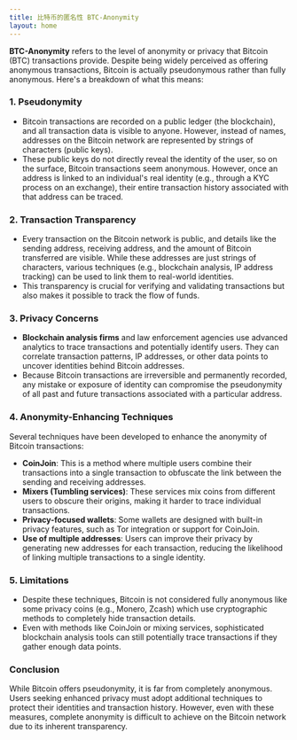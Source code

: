 ```yaml
---
title: 比特币的匿名性 BTC-Anonymity
layout: home
---
```

**BTC-Anonymity** refers to the level of anonymity or privacy that Bitcoin (BTC) transactions provide. Despite being widely perceived as offering anonymous transactions, Bitcoin is actually pseudonymous rather than fully anonymous. Here's a breakdown of what this means:

### 1. **Pseudonymity**
   - Bitcoin transactions are recorded on a public ledger (the blockchain), and all transaction data is visible to anyone. However, instead of names, addresses on the Bitcoin network are represented by strings of characters (public keys).
   - These public keys do not directly reveal the identity of the user, so on the surface, Bitcoin transactions seem anonymous. However, once an address is linked to an individual's real identity (e.g., through a KYC process on an exchange), their entire transaction history associated with that address can be traced.

### 2. **Transaction Transparency**
   - Every transaction on the Bitcoin network is public, and details like the sending address, receiving address, and the amount of Bitcoin transferred are visible. While these addresses are just strings of characters, various techniques (e.g., blockchain analysis, IP address tracking) can be used to link them to real-world identities.
   - This transparency is crucial for verifying and validating transactions but also makes it possible to track the flow of funds.

### 3. **Privacy Concerns**
   - **Blockchain analysis firms** and law enforcement agencies use advanced analytics to trace transactions and potentially identify users. They can correlate transaction patterns, IP addresses, or other data points to uncover identities behind Bitcoin addresses.
   - Because Bitcoin transactions are irreversible and permanently recorded, any mistake or exposure of identity can compromise the pseudonymity of all past and future transactions associated with a particular address.

### 4. **Anonymity-Enhancing Techniques**
   Several techniques have been developed to enhance the anonymity of Bitcoin transactions:
   - **CoinJoin**: This is a method where multiple users combine their transactions into a single transaction to obfuscate the link between the sending and receiving addresses.
   - **Mixers (Tumbling services)**: These services mix coins from different users to obscure their origins, making it harder to trace individual transactions.
   - **Privacy-focused wallets**: Some wallets are designed with built-in privacy features, such as Tor integration or support for CoinJoin.
   - **Use of multiple addresses**: Users can improve their privacy by generating new addresses for each transaction, reducing the likelihood of linking multiple transactions to a single identity.

### 5. **Limitations**
   - Despite these techniques, Bitcoin is not considered fully anonymous like some privacy coins (e.g., Monero, Zcash) which use cryptographic methods to completely hide transaction details.
   - Even with methods like CoinJoin or mixing services, sophisticated blockchain analysis tools can still potentially trace transactions if they gather enough data points.

### Conclusion
While Bitcoin offers pseudonymity, it is far from completely anonymous. Users seeking enhanced privacy must adopt additional techniques to protect their identities and transaction history. However, even with these measures, complete anonymity is difficult to achieve on the Bitcoin network due to its inherent transparency.
